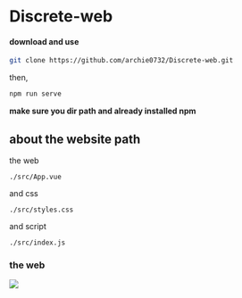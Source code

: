 # Discrete-web

#### download and use

```bash
git clone https://github.com/archie0732/Discrete-web.git
```
then,
```bash
npm run serve
```

**make sure you dir path and already installed npm** 

## about the website path 

the web 

```
./src/App.vue
```

and css

```
./src/styles.css
```

and script
```
./src/index.js
```
### the web 

![]('./src/assets/exa.png')
